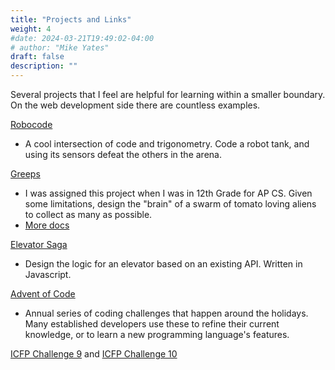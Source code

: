 ```yaml
---
title: "Projects and Links"
weight: 4
#date: 2024-03-21T19:49:02-04:00
# author: "Mike Yates"
draft: false
description: ""
---
```


Several projects that I feel are helpful for learning within a smaller boundary.
On the web development side there are countless examples.

[Robocode](https://robocode.sourceforge.io/)
- A cool intersection of code and trigonometry. Code a robot tank, and using its sensors
defeat the others in the arena.

[Greeps](https://www.greenfoot.org/competition/greeps/)
- I was assigned this project when I was in 12th Grade for AP CS. Given some limitations, design the "brain" of a swarm of tomato loving aliens to collect as many as possible.
- [More docs](https://community.oracle.com/tech/developers/discussion/4417795/programming-contest-the-greeps-are-coming)

[Elevator Saga](https://play.elevatorsaga.com/)
- Design the logic for an elevator based on an existing API. Written in Javascript.

[Advent of Code](https://adventofcode.com/)
- Annual series of coding challenges that happen around the holidays. Many established developers
use these to refine their current knowledge, or to learn a new programming language's features.

[ICFP Challenge 9](http://www.boundvariable.org/task.shtml)
and
[ICFP Challenge 10](https://save-endo.cs.uu.nl/)
